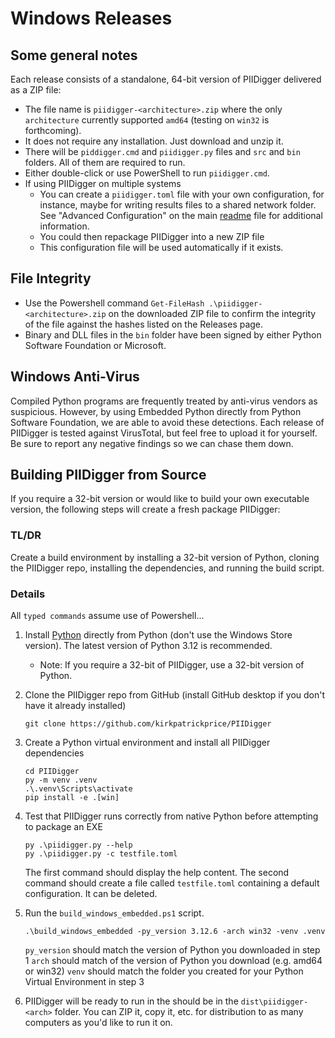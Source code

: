 # Windows Releases
## Some general notes
Each release consists of a standalone, 64-bit version of PIIDigger delivered as a ZIP file:
* The file name is `piidigger-<architecture>.zip` where the only `architecture` currently supported `amd64` (testing on `win32` is forthcoming).
* It does not require any installation.  Just download and unzip it.
* There will be `piddigger.cmd` and `piidigger.py` files and `src` and `bin` folders.  All of them are required to run. 
* Either double-click or use PowerShell to run `piidigger.cmd`.
* If using PIIDigger on multiple systems
    * You can create a `piidigger.toml` file with your own configuration, for instance, maybe for writing results files to a shared network folder.  See "Advanced Configuration" on the main [readme](https:\\github.com\kirkpatrickprice\PIIDigger) file for additional information.
    * You could then repackage PIIDigger into a new ZIP file
    * This configuration file will be used automatically if it exists.

## File Integrity
* Use the Powershell command `Get-FileHash .\piidigger-<architecture>.zip` on the downloaded ZIP file to confirm the integrity of the file against the hashes listed on the Releases page.
* Binary and DLL files in the `bin` folder have been signed by either Python Software Foundation or Microsoft.

## Windows Anti-Virus
Compiled Python programs are frequently treated by anti-virus vendors as suspicious.  However, by using Embedded Python directly from Python Software Foundation, we are able to avoid these detections.  Each release of PIIDigger is tested against VirusTotal, but feel free to upload it for yourself.  Be sure to report any negative findings so we can chase them down.

## Building PIIDigger from Source
If you require a 32-bit version or would like to build your own executable version, the following steps will create a fresh package PIIDigger:

### TL/DR
Create a build environment by installing a 32-bit version of Python, cloning the PIIDigger repo, installing the dependencies, and running the build script.

### Details
All `typed commands` assume use of Powershell...
1. Install [Python](https://python.org) directly from Python (don't use the Windows Store version).  The latest version of Python 3.12 is recommended.
    * Note: If you require a 32-bit of PIIDigger, use a 32-bit version of Python.

2. Clone the PIIDigger repo from GitHub (install GitHub desktop if you don't have it already installed)
    ```
    git clone https://github.com/kirkpatrickprice/PIIDigger
    ```
3. Create a Python virtual environment and install all PIIDigger dependencies
    ```
    cd PIIDigger
    py -m venv .venv
    .\.venv\Scripts\activate
    pip install -e .[win]
    ```
4. Test that PIIDigger runs correctly from native Python before attempting to package an EXE
    ```
    py .\piidigger.py --help
    py .\piidigger.py -c testfile.toml
    ```

    The first command should display the help content. The second command should create a file called `testfile.toml` containing a default configuration.  It can be deleted.

3. Run the `build_windows_embedded.ps1` script.
    ```
    .\build_windows_embedded -py_version 3.12.6 -arch win32 -venv .venv
    ```

    `py_version` should match the version of Python you downloaded in step 1
    `arch` should match of the version of Python you download (e.g. amd64 or win32)
    `venv` should match the folder you created for your Python Virtual Environment in step 3
    
4. PIIDigger will be ready to run in the should be in the `dist\piidigger-<arch>` folder.  You can ZIP it, copy it, etc. for distribution to as many computers as you'd like to run it on.
